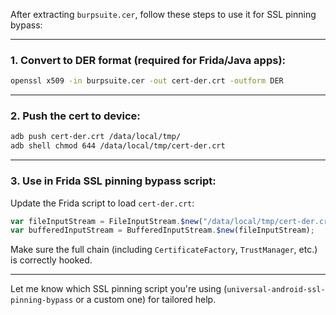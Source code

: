 After extracting `burpsuite.cer`, follow these steps to use it for SSL pinning bypass:

---

### **1. Convert to DER format (required for Frida/Java apps):**

```bash
openssl x509 -in burpsuite.cer -out cert-der.crt -outform DER
```

---

### **2. Push the cert to device:**

```bash
adb push cert-der.crt /data/local/tmp/
adb shell chmod 644 /data/local/tmp/cert-der.crt
```

---

### **3. Use in Frida SSL pinning bypass script:**

Update the Frida script to load `cert-der.crt`:

```js
var fileInputStream = FileInputStream.$new("/data/local/tmp/cert-der.crt");
var bufferedInputStream = BufferedInputStream.$new(fileInputStream);
```

Make sure the full chain (including `CertificateFactory`, `TrustManager`, etc.) is correctly hooked.

---

Let me know which SSL pinning script you're using (`universal-android-ssl-pinning-bypass` or a custom one) for tailored help.
